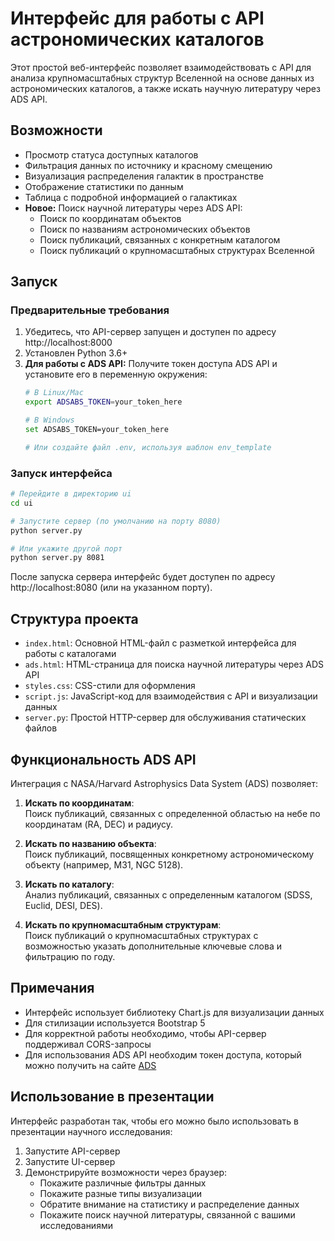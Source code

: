 # Интерфейс для работы с API астрономических каталогов

Этот простой веб-интерфейс позволяет взаимодействовать с API для анализа крупномасштабных структур Вселенной на основе данных из астрономических каталогов, а также искать научную литературу через ADS API.

## Возможности

- Просмотр статуса доступных каталогов
- Фильтрация данных по источнику и красному смещению
- Визуализация распределения галактик в пространстве
- Отображение статистики по данным
- Таблица с подробной информацией о галактиках
- **Новое:** Поиск научной литературы через ADS API:
  - Поиск по координатам объектов
  - Поиск по названиям астрономических объектов
  - Поиск публикаций, связанных с конкретным каталогом
  - Поиск публикаций о крупномасштабных структурах Вселенной

## Запуск

### Предварительные требования

1. Убедитесь, что API-сервер запущен и доступен по адресу http://localhost:8000
2. Установлен Python 3.6+
3. **Для работы с ADS API:** Получите токен доступа ADS API и установите его в переменную окружения:
   ```bash
   # В Linux/Mac
   export ADSABS_TOKEN=your_token_here
   
   # В Windows
   set ADSABS_TOKEN=your_token_here
   
   # Или создайте файл .env, используя шаблон env_template
   ```

### Запуск интерфейса

```bash
# Перейдите в директорию ui
cd ui

# Запустите сервер (по умолчанию на порту 8080)
python server.py

# Или укажите другой порт
python server.py 8081
```

После запуска сервера интерфейс будет доступен по адресу http://localhost:8080 (или на указанном порту).

## Структура проекта

- `index.html`: Основной HTML-файл с разметкой интерфейса для работы с каталогами
- `ads.html`: HTML-страница для поиска научной литературы через ADS API
- `styles.css`: CSS-стили для оформления
- `script.js`: JavaScript-код для взаимодействия с API и визуализации данных
- `server.py`: Простой HTTP-сервер для обслуживания статических файлов

## Функциональность ADS API

Интеграция с NASA/Harvard Astrophysics Data System (ADS) позволяет:

1. **Искать по координатам**:  
   Поиск публикаций, связанных с определенной областью на небе по координатам (RA, DEC) и радиусу.

2. **Искать по названию объекта**:  
   Поиск публикаций, посвященных конкретному астрономическому объекту (например, M31, NGC 5128).

3. **Искать по каталогу**:  
   Анализ публикаций, связанных с определенным каталогом (SDSS, Euclid, DESI, DES).

4. **Искать по крупномасштабным структурам**:  
   Поиск публикаций о крупномасштабных структурах с возможностью указать дополнительные ключевые слова и фильтрацию по году.

## Примечания

- Интерфейс использует библиотеку Chart.js для визуализации данных
- Для стилизации используется Bootstrap 5
- Для корректной работы необходимо, чтобы API-сервер поддерживал CORS-запросы
- Для использования ADS API необходим токен доступа, который можно получить на сайте [ADS](https://ui.adsabs.harvard.edu/user/settings/token)

## Использование в презентации

Интерфейс разработан так, чтобы его можно было использовать в презентации научного исследования:

1. Запустите API-сервер
2. Запустите UI-сервер
3. Демонстрируйте возможности через браузер:
   - Покажите различные фильтры данных
   - Покажите разные типы визуализации
   - Обратите внимание на статистику и распределение данных
   - Покажите поиск научной литературы, связанной с вашими исследованиями 